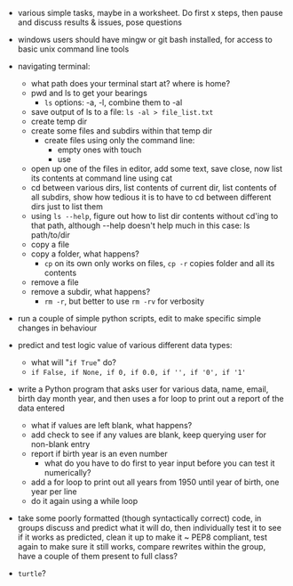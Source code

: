 - various simple tasks, maybe in a worksheet. Do first x steps, then pause and discuss results
& issues, pose questions
- windows users should have mingw or git bash installed, for access to basic unix command line
tools

- navigating terminal:
    - what path does your terminal start at? where is home?
    - pwd and ls to get your bearings
        - `ls` options: -a, -l, combine them to -al
    - save output of ls to a file: `ls -al > file_list.txt`
    - create temp dir
    - create some files and subdirs within that temp dir
        - create files using only the command line:
            - empty ones with touch
            - use
    - open up one of the files in editor, add some text, save close, now list its contents at
    command line using cat
    - cd between various dirs, list contents of current dir, list contents of all subdirs,
    show how tedious it is to have to cd between different dirs just to list them
    - using `ls --help`, figure out how to list dir contents without cd'ing to that path,
    although --help doesn't help much in this case: ls path/to/dir
    - copy a file
    - copy a folder, what happens?
        - `cp` on its own only works on files, `cp -r` copies folder and all its contents
    - remove a file
    - remove a subdir, what happens?
        - `rm -r`, but better to use `rm -rv` for verbosity

- run a couple of simple python scripts, edit to make specific simple changes in behaviour
- predict and test logic value of various different data types:
    - what will "`if True`" do?
    - `if False, if None, if 0, if 0.0, if '', if '0', if '1'`
- write a Python program that asks user for various data, name, email, birth day month year,
and then uses a for loop to print out a report of the data entered
    - what if values are left blank, what happens?
    - add check to see if any values are blank, keep querying user for non-blank entry
    - report if birth year is an even number
        - what do you have to do first to year input before you can test it numerically?
    - add a for loop to print out all years from 1950 until year of birth, one year per line
    - do it again using a while loop
- take some poorly formatted (though syntactically correct) code, in groups discuss and
predict what it will do, then individually test it to see if it works as predicted, clean it
up to make it ~ PEP8 compliant, test again to make sure it still works, compare rewrites
within the group, have a couple of them present to full class?

- `turtle`?

